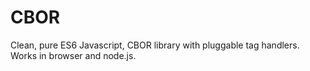 # CBOR
Clean, pure ES6 Javascript, CBOR library with pluggable tag handlers. Works in browser and node.js.
